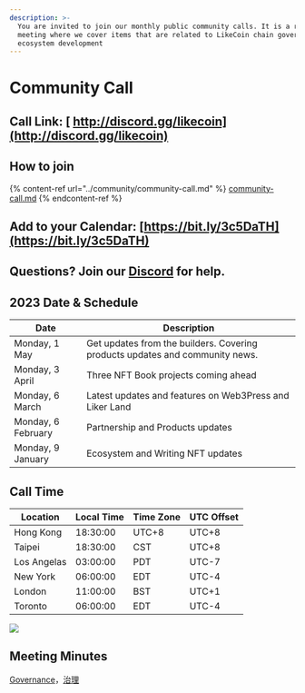```yaml
---
description: >-
  You are invited to join our monthly public community calls. It is a recurrent
  meeting where we cover items that are related to LikeCoin chain governance and
  ecosystem development
---
```


# Community Call

## Call Link: [ http://discord.gg/likecoin](http://discord.gg/likecoin)

## How to join

{% content-ref url="../community/community-call.md" %}
[community-call.md](../community/community-call.md)
{% endcontent-ref %}

## Add to your Calendar: [https://bit.ly/3c5DaTH](https://bit.ly/3c5DaTH)

## Questions? Join our [Discord](http://discord.gg/likecoin) for help.

## **2023 Date & Schedule**

| Date               | Description                                                                  |
| ------------------ | ---------------------------------------------------------------------------- |
| Monday, 1 May      | Get updates from the builders. Covering products updates and community news. |
| Monday, 3 April    | Three NFT Book projects coming ahead                                         |
| Monday, 6 March    | Latest updates and features on Web3Press and Liker Land                      |
| Monday, 6 February | Partnership and Products updates                                             |
| Monday, 9 January  | Ecosystem and Writing NFT updates                                            |

## **Call Time**

| Location    | Local Time | Time Zone | UTC Offset |
| ----------- | ---------- | --------- | ---------- |
| Hong Kong   | 18:30:00   | UTC+8     | UTC+8      |
| Taipei      | 18:30:00   | CST       | UTC+8      |
| Los Angelas | 03:00:00   | PDT       | UTC-7      |
| New York    | 06:00:00   | EDT       | UTC-4      |
| London      | 11:00:00   | BST       | UTC+1      |
| Toronto     | 06:00:00   | EDT       | UTC-4      |

![](../../.gitbook/assets/LikeCoin\_AD70\_Validators-01.png)

## Meeting Minutes

[Governance](https://blog.like.co/category/governance/)，[治理](https://blog.like.co/zh/category/%E6%B2%BB%E7%90%86/)
